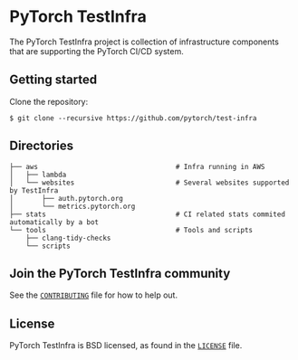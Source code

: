 # PyTorch TestInfra

The PyTorch TestInfra project is collection of infrastructure components that are
supporting the PyTorch CI/CD system.

## Getting started

Clone the repository:

```shell
$ git clone --recursive https://github.com/pytorch/test-infra
```

## Directories

```
├── aws                                  # Infra running in AWS
│   ├── lambda
│   └── websites                         # Several websites supported by TestInfra
│       ├── auth.pytorch.org
│       └── metrics.pytorch.org
├── stats                                # CI related stats commited automatically by a bot
└── tools                                # Tools and scripts
    ├── clang-tidy-checks
    └── scripts
```

## Join the PyTorch TestInfra community
See the [`CONTRIBUTING`](CONTRIBUTING.md) file for how to help out.

## License
PyTorch TestInfra is BSD licensed, as found in the [`LICENSE`](LICENSE) file.
